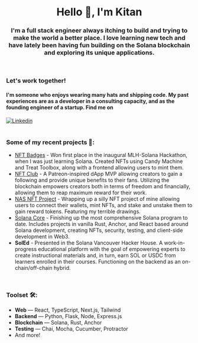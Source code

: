 <!--
**KitanGarcia/KitanGarcia** is a ✨ _special_ ✨ repository because its `README.md` (this file) appears on your GitHub profile.

Here are some ideas to get you started:

- 🔭 I’m currently working on ...
- 🌱 I’m currently learning ...
- 👯 I’m looking to collaborate on ...
- 🤔 I’m looking for help with ...
- 💬 Ask me about ...
- 📫 How to reach me: ...
- 😄 Pronouns: ...
- ⚡ Fun fact: ...
--> 
 
 
 <h1 align="center">Hello 👋, I'm Kitan </h1>  
 
<h3 align="center">I'm a full stack engineer always itching to build and trying to make the world a better place. I love learning new tech and have lately been having fun building on the Solana blockchain and exploring its unique applications.</h3>
<br />

### Let's work together!
#### I'm someone who enjoys wearing many hats and shipping code. My past experiences are as a developer in a consulting capacity, and as the founding engineer of a startup. Find me on
[![Linkedin](https://img.shields.io/badge/LinkedIn-0077B5?style=for-the-badge&logo=linkedin&logoColor=white)](https://www.linkedin.com/in/kitangarcia/)
<br />
<br />

 ### Some of my recent projects 📂:
 * [NFT Badges](https://github.com/KitanGarcia/NFT-Badges) - Won first place in the inaugural MLH-Solana Hackathon, when I was just learning Solana. Created NFTs using Candy Machine and Treat Toolbox, along with a frontend allowing users to mint them.
 * [NFT Club](https://github.com/KitanGarcia/NFT-Club) - A Patreon-inspired dApp MVP allowing creators to gain a following and provide unique benefits to their fans. Utilizing the blockchain empowers creators both in terms of freedom and financially, allowing them to reap maximum reward for their work.
 * [NAS NFT Project](https://github.com/KitanGarcia/NFT-Project) - Wrapping up a silly NFT project of mine allowing users to connect their wallets, mint NFTs, and stake and unstake them to gain reward tokens. Featuring my terrible drawings.
 * [Solana Core](https://github.com/KitanGarcia/Buildspace-solana-core) - Finishing up the most comprehensive Solana program to date. Includes projects in vanilla Rust, Anchor, and React based around Solana development, creating NFTs, security, testing, and client-side development in Web3.
 * __SolEd__ - Presented in the Solana Vancouver Hacker House. A work-in-progress educational platform with the goal of empowering experts to create instructional materials and, in turn, earn SOL or USDC from learners enrolled in their courses. Functioning on the backend as an on-chain/off-chain hybrid.
 
 <br />
 
 ### Toolset 🛠️: 
 * __Web__ — React, TypeScript, Next.js, Tailwind
 * __Backend__ — Python, Flask, Node, Express.js
 * __Blockchain__ — Solana, Rust, Anchor
 * __Testing__ — Chai, Mocha, Cucumber, Protractor
 * And more!
